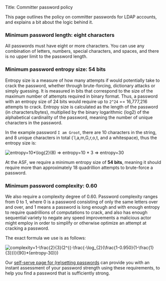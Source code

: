 Title: Committer password policy

This page outlines the policy on committer passwords for LDAP accounts, and explains a bit 
about the logic behind it.

### Minimum password length: eight characters
All passwords must have eight or more characters. You can use any combination of letters, numbers, special characters, and spaces, and there is no upper limit to the password length.

### Minimum password entropy size: 54 bits
Entropy size is a measure of how many attempts if would potentially take to crack the password, whether 
through brute-forcing, dictionary attacks or simply guessing. It is measured in bits that 
correspond to the size of the maximum number of attempts required in binary format. Thus, 
a password with an entropy size of 24 bits would require up to `2^24` == 16,777,216 attempts 
to crack. Entropy size is calculated as the length of the password (in characters/bytes), 
multiplied by the binary logarithmic (log2) of the alphabetical cardinality of the password, 
meaning the number of unique characters in the password. 

In the example password `I am Groot`, there are 10 characters in the string, and 8 unique 
characters in total (`I,a,m,G,r,o,t, and a whitespace), thus the entropy size is:

![entropy=10*\log{2}(8) => entropy=10 * 3 => entropy=30](/images/pwdpolicy-1.png)

At the ASF, we require a minimum entropy size of **54 bits**, meaning it should require more than 
approximately 18 quadrillion attempts to brute-force a password.

### Minimum password complexity: 0.60
We also require a complexity degree of 0.60. Password complexity ranges from 0 to 1, where 0 is 
a password consisting of only the same letters over and over, and 1 means a password is 
long enough and with enough entropy to require quadrillions of computations to crack, and also 
has enough sequential variety to negate any speed improvements a malicious actor might employ in 
order to simplify or otherwise optimize an attempt at cracking a password.

The exact formula we use is as follows:

![complexity=1-\frac{2}{3}(2^{(-\frac{-\log_{2}(\frac{1-0.950}{1-\frac{1}{3}})}{90}*(entropy-30)})](/images/pwdpolicy-2.png)

Our <a href="https://id.apache.org" target="_blank">self-serve page for (re)setting passwords</a> can provide you with 
an instant assessment of your password strength using these requirements, to help you find a 
password that is sufficiently strong.
